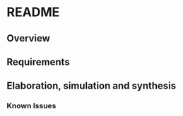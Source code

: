 # README #

## Overview ##


## Requirements ##


## Elaboration, simulation and synthesis ##


### Known Issues ###



